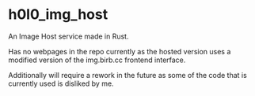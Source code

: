 # h0l0_img_host
An Image Host service made in Rust.

Has no webpages in the repo currently as the hosted version uses a modified version of the img.birb.cc frontend interface.

Additionally will require a rework in the future as some of the code that is currently used is disliked by me. 
